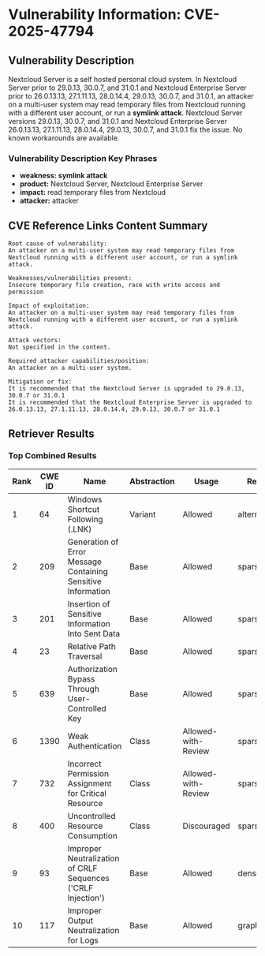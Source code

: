 # Vulnerability Information: CVE-2025-47794

## Vulnerability Description
Nextcloud Server is a self hosted personal cloud system. In Nextcloud Server prior to 29.0.13, 30.0.7, and 31.0.1 and Nextcloud Enterprise Server prior to 26.0.13.13, 27.1.11.13, 28.0.14.4, 29.0.13, 30.0.7, and 31.0.1, an attacker on a multi-user system may read temporary files from Nextcloud running with a different user account, or run a **symlink attack**. Nextcloud Server versions 29.0.13, 30.0.7, and 31.0.1 and Nextcloud Enterprise Server 26.0.13.13, 27.1.11.13, 28.0.14.4, 29.0.13, 30.0.7, and 31.0.1 fix the issue. No known workarounds are available.

### Vulnerability Description Key Phrases
- **weakness:** **symlink attack**
- **product:** Nextcloud Server, Nextcloud Enterprise Server
- **impact:** read temporary files from Nextcloud
- **attacker:** attacker

## CVE Reference Links Content Summary
```
Root cause of vulnerability:
An attacker on a multi-user system may read temporary files from Nextcloud running with a different user account, or run a symlink attack.

Weaknesses/vulnerabilities present:
Insecure temporary file creation, race with write access and permission

Impact of exploitation:
An attacker on a multi-user system may read temporary files from Nextcloud running with a different user account, or run a symlink attack.

Attack vectors:
Not specified in the content.

Required attacker capabilities/position:
An attacker on a multi-user system.

Mitigation or fix:
It is recommended that the Nextcloud Server is upgraded to 29.0.13, 30.0.7 or 31.0.1
It is recommended that the Nextcloud Enterprise Server is upgraded to 26.0.13.13, 27.1.11.13, 28.0.14.4, 29.0.13, 30.0.7 or 31.0.1
```

## Retriever Results

### Top Combined Results

| Rank | CWE ID | Name | Abstraction | Usage  | Retrievers | Individual Scores |
|------|--------|------|-------------|-------|------------|-------------------|
| 1 | 64 | Windows Shortcut Following (.LNK) | Variant | Allowed | alternate_terms | 0.800 |
| 2 | 209 | Generation of Error Message Containing Sensitive Information | Base | Allowed | sparse | 0.612 |
| 3 | 201 | Insertion of Sensitive Information Into Sent Data | Base | Allowed | sparse | 0.611 |
| 4 | 23 | Relative Path Traversal | Base | Allowed | sparse | 0.606 |
| 5 | 639 | Authorization Bypass Through User-Controlled Key | Base | Allowed | sparse | 0.592 |
| 6 | 1390 | Weak Authentication | Class | Allowed-with-Review | sparse | 0.571 |
| 7 | 732 | Incorrect Permission Assignment for Critical Resource | Class | Allowed-with-Review | sparse | 0.570 |
| 8 | 400 | Uncontrolled Resource Consumption | Class | Discouraged | sparse | 0.570 |
| 9 | 93 | Improper Neutralization of CRLF Sequences ('CRLF Injection') | Base | Allowed | dense | 0.500 |
| 10 | 117 | Improper Output Neutralization for Logs | Base | Allowed | graph | 0.002 |

